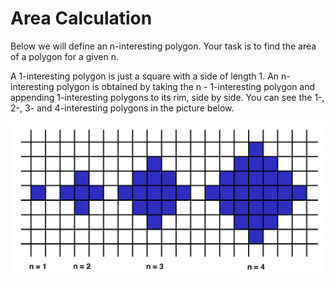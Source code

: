 # Area Calculation 

Below we will define an n-interesting polygon. Your task is to find the area of a polygon for a given n.

A 1-interesting polygon is just a square with a side of length 1. An n-interesting polygon is obtained by taking the n - 1-interesting 
polygon and appending 1-interesting polygons to its rim, side by side. You can see the 1-, 2-, 3- and 4-interesting polygons in the picture below.


<img src="CalcArea/area.png"/>
